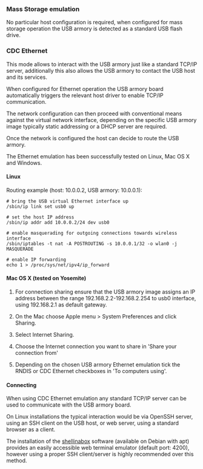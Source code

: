 ### Mass Storage emulation

No particular host configuration is required, when configured for mass storage
operation the USB armory is detected as a standard USB flash drive.

### CDC Ethernet

This mode allows to interact with the USB armory just like a standard TCP/IP
server, additionally this also allows the USB armory to contact the USB host
and its services.

When configured for Ethernet operation the USB armory board automatically
triggers the relevant host driver to enable TCP/IP communication.

The network configuration can then proceed with conventional means against the
virtual network interface, depending on the specific USB armory image typically
static addressing or a DHCP server are required.

Once the network is configured the host can decide to route the USB armory.

The Ethernet emulation has been successfully tested on Linux, Mac OS X and
Windows.

#### Linux

Routing example (host: 10.0.0.2, USB armory: 10.0.0.1):
```
# bring the USB virtual Ethernet interface up
/sbin/ip link set usb0 up

# set the host IP address
/sbin/ip addr add 10.0.0.2/24 dev usb0

# enable masquerading for outgoing connections towards wireless interface
/sbin/iptables -t nat -A POSTROUTING -s 10.0.0.1/32 -o wlan0 -j MASQUERADE

# enable IP forwarding
echo 1 > /proc/sys/net/ipv4/ip_forward

```

#### Mac OS X (tested on Yosemite)

1. For connection sharing ensure that the USB armory image assigns an IP
address between the range 192.168.2.2-192.168.2.254 to usb0 interface, using
192.168.2.1 as default gateway.

2. On the Mac choose Apple menu > System Preferences and click Sharing.

3. Select Internet Sharing.

4. Choose the Internet connection you want to share in 'Share your connection
from'

5. Depending on the chosen USB armory Ethernet emulation tick the RNDIS or
CDC Ethernet checkboxes in 'To computers using'.

#### Connecting

When using CDC Ethernet emulation any standard TCP/IP server can be used to communicate with the USB armory board.

On Linux installations the typical interaction would be via OpenSSH server, using an SSH client on the USB host, or web server, using a standard browser as a client.

The installation of the [shellinabox](https://code.google.com/p/shellinabox/) software (available on Debian with apt) provides an easily accessible web terminal emulator (default port: 4200), however using a proper SSH client/server is highly recommended over this method.